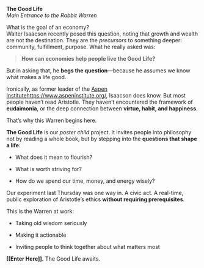 **The Good Life**  
_Main Entrance to the Rabbit Warren_

What is the goal of an economy?  
Walter Isaacson recently posed this question, noting that growth and wealth are not the destination. They are the _precursors_ to something deeper: community, fulfillment, purpose. What he really asked was:

> **How can economies help people live the Good Life?**

But in asking that, he **begs the question**—because he assumes we know what makes a life good.

Ironically, as former leader of the [Aspen Institute]()https://www.aspeninstitute.org/, Isaacson does know. But most people haven’t read Aristotle. They haven’t encountered the framework of **eudaimonia**, or the deep connection between **virtue, habit, and happiness**.

That’s why this Warren begins here.

**The Good Life** is our _poster child_ project. It invites people into philosophy not by reading a whole book, but by stepping into the **questions that shape a life**:

- What does it mean to flourish?
    
- What is worth striving for?
    
- How do we spend our time, money, and energy wisely?
    

Our experiment last Thursday was one way in. A civic act. A real-time, public exploration of Aristotle’s ethics **without requiring prerequisites**.

This is the Warren at work:

- Taking old wisdom seriously
    
- Making it actionable
    
- Inviting people to think together about what matters most
    

**[[Enter Here]].** The Good Life awaits.